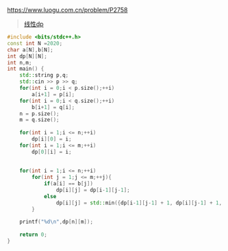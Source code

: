 https://www.luogu.com.cn/problem/P2758

> [线性dp](https://github.com/GongNanyue/ProblemSolve/blob/main/%E5%8A%A8%E6%80%81%E8%A7%84%E5%88%92/%E7%BA%BF%E6%80%A7dp.md)

```cpp
#include <bits/stdc++.h>
const int N =2020;
char a[N],b[N];
int dp[N][N];
int n,m;
int main() {
	std::string p,q;
	std::cin >> p >> q;
	for(int i = 0;i < p.size();++i)
		a[i+1] = p[i];
	for(int i = 0;i < q.size();++i)
		b[i+1] = q[i];
	n = p.size();
	m = q.size();
	
	for(int i = 1;i <= n;++i)
		dp[i][0] = i;
	for(int i = 1;i <= m;++i)
		dp[0][i] = i;
	
	
	for(int i = 1;i <= n;++i)
		for(int j = 1;j <= m;++j){
			if(a[i] == b[j])
				dp[i][j] = dp[i-1][j-1];
			else
				dp[i][j] = std::min({dp[i-1][j-1] + 1, dp[i][j-1] + 1, dp[i-1][j] + 1});
		}
	
	printf("%d\n",dp[n][m]);
	
	return 0;
}

```
